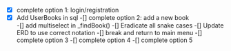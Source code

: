 -[x] complete option 1: login/registration 
-[x] Add UserBooks in sql
-[] complete option 2: add a new book  
-[] add multiselect in _findBook()
-[] Eradicate all snake cases
-[] Update ERD to use correct notation 
-[] break and return to main menu
-[] complete option 3
-[] complete option 4 
-[] complete option 5 
